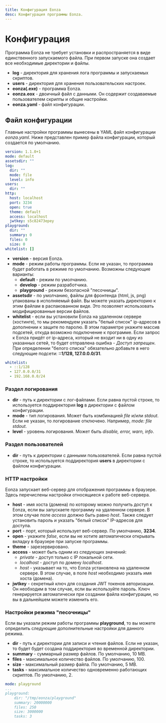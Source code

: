 ```yaml
---
title: Конфигурация Eonza
desc: Конфигурация программы Eonza.
---
```

# Конфигурация

Программа Eonza не требует установки и распространяется в виде единственного запускаемого файла. При первом запуске она создает все необходимые директории и файлы.

* **log** - директория для хранения лога программы и запускаемых скриптов.
* **users** - директория для хранения пользовательских настроек.
* **eonza(.exe)** - программа Eonza.
* **eonza.eox** - двоичный файл с данными. Он содержит создаваемые пользователем скрипты и общие настройки.
* **eonza.yaml** - файл конфигурации.

## Файл конфигурации

Главные настройки программы вынесены в YAML файл конфигурации *eonza.yaml*. Ниже представлен пример файла конфигурации, который создается по умолчанию.

``` yaml
version: 1.1.0+1
mode: default
assetsdir: ""
log:
  dir: ""
  mode: file
  level: info
users:
  dir: ""
http:
  host: localhost
  port: 3234
  open: true
  theme: default
  access: localhost
  jwtkey: s5c82473epey
playground:
  dir: ""
  summary: 0
  files: 0
  size: 0
whitelist: []
```

* **version** - версия Eonza.
* **mode** - режим работы программы. Если не указан, то программа будет работать в режиме по умолчанию. Возможны следующие варианты:
   * **default** - режим по умолчанию.
   * **develop** - режим разработчика.
   * **playground** - режим безопасной "песочницы".
* **assetsdir** - по умолчанию, файлы для фронтенда (html, js, png) упакованы в исполняемый файл. Вы можете указать директорию к этим файлам в распакованном виде. Это позволяет использовать модифицированные версии файлов.
* **whitelist** - если вы установили Eonza на удаленном сервере (хостинге), то мы рекомендуем указать "белый список" ip-адресов в дополнении к защите по паролю. В этом параметре укажите массив подсетей, откуда возможно подключение к программе. Если запрос к Eonza придёт от ip-адреса, который не входит ни в одну из указанных сетей, то будет отправлена ошибка - *Доступ запрещен*. При определении "белого списка" обязательно добавьте в него следующие подсети: **::1/128, 127.0.0.0/31**.

``` yaml
whitelist:
  - ::1/128
  - 127.0.0.0/31
  - 192.168.0.0/24
```

### Раздел логирования

* **dir** - путь к директории с лог-файлами. Если равна пустой строке, то используется поддиректория **log** в директории с файлом конфигурации.
* **mode** - тип логирования. Может быть комбинацией *file* и/или *stdout*. Если не указан, то логирование отключено. Например, *mode: file stdout*.
* **level** - уровень логирования. Может быть *disable, error, warn, info*.

### Раздел пользователей

* **dir** - путь к директории с данными пользователей. Если равна пустой строке, то используется поддиректория **users** в директории с файлом конфигурации.

### HTTP настройки

Eonza запускает веб-сервер для отображения программы в браузере. Здесь перечислены настройки относящиеся к работе веб-сервера.

* **host** - имя хоста (домена) по которому можно получить доступ к Eonza, если вы запускаете программу на удаленном сервере. В этом случае поле *access* должно быть равно *host*. Также следует установить пароль и указать "белый список" IP-адресов для доступа.
* **port** - порт, который использует веб-сервер. По умолчанию, **3234**.
* **open** - укажите *false*, если вы не хотите автоматически открывать вкладку в браузере при запуске программы.
* **theme** - зарезервировано.
* **access** - может быть одним из следующих значений:
  * *private* - доступ только с IP локальной сети.
  * *localhost* - доступ по домену *localhost*.
  * *host* - указывает на то, что Eonza установлена на удаленном сервере. В этом случае, в поле *host* необходимо указать имя хоста (домена).
* **jwtkey** - секретный ключ для создания JWT токенов авторизации. Он необходим в том случае, если вы  используйте пароль. Ключ генерируется автоматически при создании файла конфигурации, но вы в дальнейшем можете изменить его.

### Настройки режима "песочницы"

Если вы указали режим работы программы **playground**, то вы можете определить следующие дополнительные настройки для данного режима.

* **dir** - путь к директории для записи и чтения файлов. Если не указан, то будет будет создана поддиректория во временной директории.
* **summary** - суммарный размер файлов. По умолчанию, 10 MB.
* **files** - максимальное количество файлов. По умолчанию, 100.
* **size** - максимальный размер файла. По умолчанию, 5 MB.
* **tasks** - максимальное количество одновременно работающих скриптов. По умолчанию, 2.

``` yaml
mode: playground
...
playground:
    dir: "/tmp/eonza/playground"
    summary: 20000000
    files: 250
    size: 3000000
    tasks: 3
```
